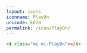 ```yaml
---
layout: icons
iconname: PlayOn
unicode: ED70
permalink: /icon/PlayOn/
---
```


``` html
<i class="mi mi-PlayOn"></i>
```
